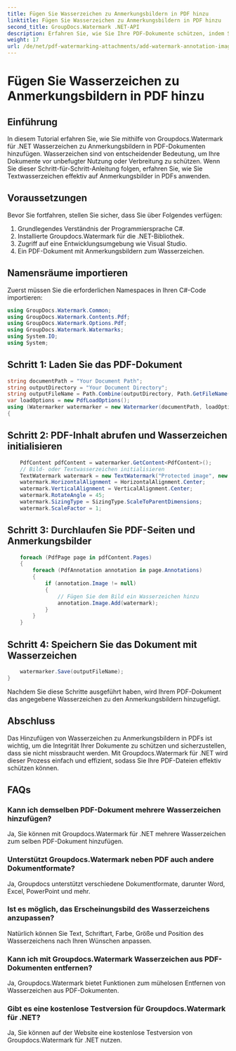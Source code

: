 ```yaml
---
title: Fügen Sie Wasserzeichen zu Anmerkungsbildern in PDF hinzu
linktitle: Fügen Sie Wasserzeichen zu Anmerkungsbildern in PDF hinzu
second_title: GroupDocs.Watermark .NET-API
description: Erfahren Sie, wie Sie Ihre PDF-Dokumente schützen, indem Sie mit Groupdocs.Watermark für .NET Wasserzeichen zu Anmerkungsbildern hinzufügen.
weight: 17
url: /de/net/pdf-watermarking-attachments/add-watermark-annotation-images-pdf/
---
```


# Fügen Sie Wasserzeichen zu Anmerkungsbildern in PDF hinzu

## Einführung
In diesem Tutorial erfahren Sie, wie Sie mithilfe von Groupdocs.Watermark für .NET Wasserzeichen zu Anmerkungsbildern in PDF-Dokumenten hinzufügen. Wasserzeichen sind von entscheidender Bedeutung, um Ihre Dokumente vor unbefugter Nutzung oder Verbreitung zu schützen. Wenn Sie dieser Schritt-für-Schritt-Anleitung folgen, erfahren Sie, wie Sie Textwasserzeichen effektiv auf Anmerkungsbilder in PDFs anwenden.
## Voraussetzungen
Bevor Sie fortfahren, stellen Sie sicher, dass Sie über Folgendes verfügen:
1. Grundlegendes Verständnis der Programmiersprache C#.
2. Installierte Groupdocs.Watermark für die .NET-Bibliothek.
3. Zugriff auf eine Entwicklungsumgebung wie Visual Studio.
4. Ein PDF-Dokument mit Anmerkungsbildern zum Wasserzeichen.

## Namensräume importieren
Zuerst müssen Sie die erforderlichen Namespaces in Ihren C#-Code importieren:
```csharp
using GroupDocs.Watermark.Common;
using GroupDocs.Watermark.Contents.Pdf;
using GroupDocs.Watermark.Options.Pdf;
using GroupDocs.Watermark.Watermarks;
using System.IO;
using System;
```
## Schritt 1: Laden Sie das PDF-Dokument
```csharp
string documentPath = "Your Document Path";
string outputDirectory = "Your Document Directory";
string outputFileName = Path.Combine(outputDirectory, Path.GetFileName(documentPath));
var loadOptions = new PdfLoadOptions();
using (Watermarker watermarker = new Watermarker(documentPath, loadOptions))
{
```
## Schritt 2: PDF-Inhalt abrufen und Wasserzeichen initialisieren
```csharp
    PdfContent pdfContent = watermarker.GetContent<PdfContent>();
    // Bild- oder Textwasserzeichen initialisieren
    TextWatermark watermark = new TextWatermark("Protected image", new Font("Arial", 8));
    watermark.HorizontalAlignment = HorizontalAlignment.Center;
    watermark.VerticalAlignment = VerticalAlignment.Center;
    watermark.RotateAngle = 45;
    watermark.SizingType = SizingType.ScaleToParentDimensions;
    watermark.ScaleFactor = 1;
```
## Schritt 3: Durchlaufen Sie PDF-Seiten und Anmerkungsbilder
```csharp
    foreach (PdfPage page in pdfContent.Pages)
    {
        foreach (PdfAnnotation annotation in page.Annotations)
        {
            if (annotation.Image != null)
            {
                // Fügen Sie dem Bild ein Wasserzeichen hinzu
                annotation.Image.Add(watermark);
            }
        }
    }
```
## Schritt 4: Speichern Sie das Dokument mit Wasserzeichen
```csharp
    watermarker.Save(outputFileName);
}
```
Nachdem Sie diese Schritte ausgeführt haben, wird Ihrem PDF-Dokument das angegebene Wasserzeichen zu den Anmerkungsbildern hinzugefügt.

## Abschluss
Das Hinzufügen von Wasserzeichen zu Anmerkungsbildern in PDFs ist wichtig, um die Integrität Ihrer Dokumente zu schützen und sicherzustellen, dass sie nicht missbraucht werden. Mit Groupdocs.Watermark für .NET wird dieser Prozess einfach und effizient, sodass Sie Ihre PDF-Dateien effektiv schützen können.
## FAQs
### Kann ich demselben PDF-Dokument mehrere Wasserzeichen hinzufügen?
Ja, Sie können mit Groupdocs.Watermark für .NET mehrere Wasserzeichen zum selben PDF-Dokument hinzufügen.
### Unterstützt Groupdocs.Watermark neben PDF auch andere Dokumentformate?
Ja, Groupdocs unterstützt verschiedene Dokumentformate, darunter Word, Excel, PowerPoint und mehr.
### Ist es möglich, das Erscheinungsbild des Wasserzeichens anzupassen?
Natürlich können Sie Text, Schriftart, Farbe, Größe und Position des Wasserzeichens nach Ihren Wünschen anpassen.
### Kann ich mit Groupdocs.Watermark Wasserzeichen aus PDF-Dokumenten entfernen?
Ja, Groupdocs.Watermark bietet Funktionen zum mühelosen Entfernen von Wasserzeichen aus PDF-Dokumenten.
### Gibt es eine kostenlose Testversion für Groupdocs.Watermark für .NET?
Ja, Sie können auf der Website eine kostenlose Testversion von Groupdocs.Watermark für .NET nutzen.
